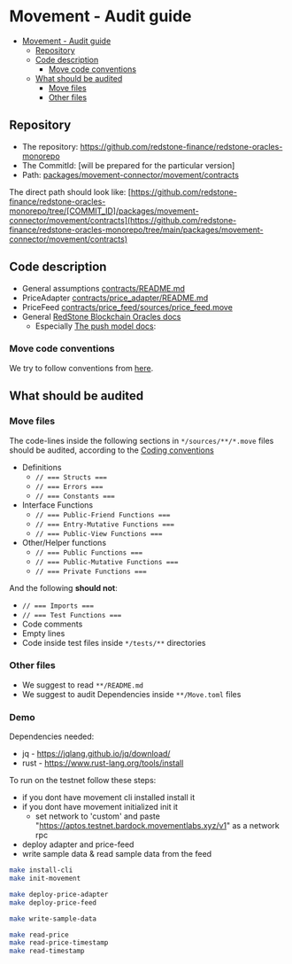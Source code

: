 # Movement - Audit guide

<!-- TOC -->
* [Movement - Audit guide](#movement---audit-guide)
  * [Repository](#repository)
  * [Code description](#code-description)
    * [Move code conventions](#move-code-conventions)
  * [What should be audited](#what-should-be-audited)
    * [Move files](#move-files)
    * [Other files](#other-files)
<!-- TOC -->

## Repository

* The repository: https://github.com/redstone-finance/redstone-oracles-monorepo
* The CommitId: [will be prepared for the particular version]
* Path: [packages/movement-connector/movement/contracts](./contracts)

The direct path should look like:
[https://github.com/redstone-finance/redstone-oracles-monorepo/tree/[COMMIT_ID]/packages/movement-connector/movement/contracts](https://github.com/redstone-finance/redstone-oracles-monorepo/tree/main/packages/movement-connector/movement/contracts)

## Code description

* General assumptions [contracts/README.md](./contracts/README.md)
* PriceAdapter [contracts/price_adapter/README.md](./contracts/price_adapter/README.md)
* PriceFeed [contracts/price_feed/sources/price_feed.move](./contracts/price_feed/sources/price_feed.move)
* General [RedStone Blockchain Oracles docs](https://docs.redstone.finance/docs/get-started/data-formatting-processing/)
  * Especially [The push model docs](https://docs.redstone.finance/docs/get-started/models/redstone-push/):

### Move code conventions
We try to follow conventions from [here](https://aptos.dev/en/build/smart-contracts/book/coding-conventions).


## What should be audited

### Move files

The code-lines inside the following sections in `*/sources/**/*.move` files should be audited,
according to the [Coding conventions](https://aptos.dev/en/build/smart-contracts/book/coding-conventions)
* Definitions
  * `// === Structs ===`
  * `// === Errors ===`
  * `// === Constants ===`
* Interface Functions
  * `// === Public-Friend Functions ===`
  * `// === Entry-Mutative Functions ===`
  * `// === Public-View Functions ===`
* Other/Helper functions
  * `// === Public Functions ===`
  * `// === Public-Mutative Functions ===`
  * `// === Private Functions ===`

And the following **should not**:

* `// === Imports ===`
* `// === Test Functions ===`
* Code comments
* Empty lines
* Code inside test files inside `*/tests/**` directories

### Other files

* We suggest to read `**/README.md`
* We suggest to audit Dependencies inside `**/Move.toml` files


### Demo

Dependencies needed:
* jq - https://jqlang.github.io/jq/download/
* rust - https://www.rust-lang.org/tools/install

To run on the testnet follow these steps:
* if you dont have movement cli installed install it
* if you dont have movement initialized init it
  * set network to 'custom' and paste "https://aptos.testnet.bardock.movementlabs.xyz/v1" as a network rpc
* deploy adapter and price-feed
* write sample data & read sample data from the feed
```sh
make install-cli
make init-movement

make deploy-price-adapter
make deploy-price-feed

make write-sample-data

make read-price
make read-price-timestamp
make read-timestamp
```
